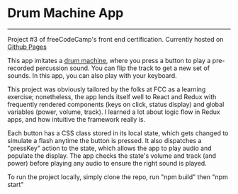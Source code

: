 # Drum Machine App

---

Project #3 of freeCodeCamp's front end certification. Currently hosted on [Github Pages](https://nick-hou.github.io/drum-machine/)

This app imitates a [drum machine](https://upload.wikimedia.org/wikipedia/commons/6/6c/Roland_TR-505_drum_machine.jpg), where you press a button to play a pre-recorded percussion sound. You can flip the track to get a new set of sounds. In this app, you can also play with your keyboard.

This project was obviously tailored by the folks at FCC as a learning exercise; nonetheless, the app lends itself well to React and Redux with frequently rendered components (keys on click, status display) and global variables (power, volume, track). I learned a lot about logic flow in Redux apps, and how intuitive the framework really is.

Each button has a CSS class stored in its local state, which gets changed to simulate a flash anytime the button is pressed. It also dispatches a "pressKey" action to the state, which allows the app to play audio and populate the display. The app checks the state's volume and track (and power) before playing any audio to ensure the right sound is played. 

To run the project locally, simply clone the repo, run "npm build" then "npm start"
